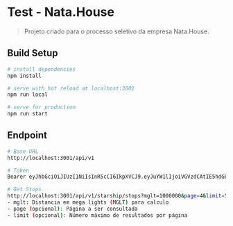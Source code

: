 # Test - Nata.House
> Projeto criado para o processo seletivo da empresa Nata.House.

## Build Setup

``` bash
# install dependencies
npm install

# serve with hot reload at localhost:3001
npm run local

# serve for production
npm run start
```
## Endpoint
``` bash
# Base URL
http://localhost:3001/api/v1

# Token
Bearer eyJhbGciOiJIUzI1NiIsInR5cCI6IkpXVCJ9.eyJuYW1lIjoiVGVzdCAtIE5hdGEuSG91c2UiLCJpYXQiOjk5OTk5OTk5OTk5OX0.6eG6WgVtRFPp9rwn-ophSUr-RqN9X4X5VEc8yhFmKd0

# Get Stops
http://localhost:3001/api/v1/starship/stops?mglt=1000000&page=4&limit=5
- mglt: Distancia em mega lights (MGLT) para calculo
- page (opcional): Página a ser consultada
- limit (opcional): Número máximo de resultados por página
```